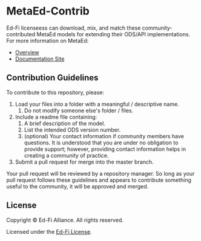 # MetaEd-Contrib

Ed-Fi licenseess can download, mix, and match these community-contributed MetaEd models for extending their ODS/API implementations. For more information on MetaEd:

* [Overview](https://techdocs.ed-fi.org/display/ETKB/MetaEd+IDE)
* [Documentation Site](https://techdocs.ed-fi.org/display/ETKB/MetaEd+IDE)

## Contribution Guidelines

To contribute to this repository, please:

1. Load your files into a folder with a meaningful / descriptive name.
    1. Do not modify someone else's folder / files.
1. Include a readme file containing:
    1. A brief description of the model.
    1. List the intended ODS version number.
    1. (optional) Your contact information if community members have questions. It is understood that you are under no obligation to provide support; however, providing contact information helps in creating a community of practice.
1. Submit a pull request for merge into the master branch.

Your pull request will be reviewed by a repository manager. So long as your pull request follows these guidelines and appears to contribute something useful to the community, it will be approved and merged.

## License
Copyright &copy; Ed-Fi Alliance. All rights reserved.

Licensed under the [Ed-Fi License](https://www.ed-fi.org/getting-started/license-ed-fi-technology/).
